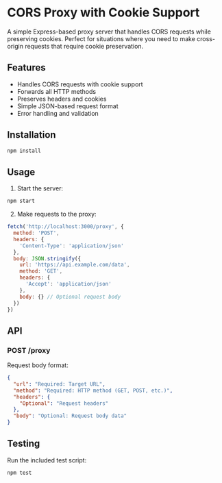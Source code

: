 # CORS Proxy with Cookie Support

A simple Express-based proxy server that handles CORS requests while preserving cookies. Perfect for situations where you need to make cross-origin requests that require cookie preservation.

## Features

- Handles CORS requests with cookie support
- Forwards all HTTP methods
- Preserves headers and cookies
- Simple JSON-based request format
- Error handling and validation

## Installation

```bash
npm install
```

## Usage

1. Start the server:
```bash
npm start
```

2. Make requests to the proxy:
```javascript
fetch('http://localhost:3000/proxy', {
  method: 'POST',
  headers: {
    'Content-Type': 'application/json'
  },
  body: JSON.stringify({
    url: 'https://api.example.com/data',
    method: 'GET',
    headers: {
      'Accept': 'application/json'
    },
    body: {} // Optional request body
  })
})
```

## API

### POST /proxy

Request body format:
```json
{
  "url": "Required: Target URL",
  "method": "Required: HTTP method (GET, POST, etc.)",
  "headers": {
    "Optional": "Request headers"
  },
  "body": "Optional: Request body data"
}
```

## Testing

Run the included test script:
```bash
npm test
```
